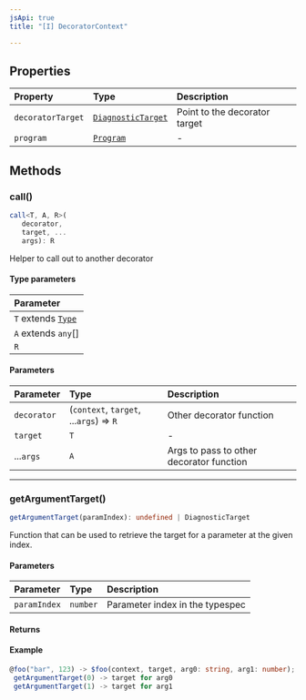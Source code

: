 ```yaml
---
jsApi: true
title: "[I] DecoratorContext"

---
```

## Properties

| Property | Type | Description |
| :------ | :------ | :------ |
| `decoratorTarget` | [`DiagnosticTarget`](../type-aliases/DiagnosticTarget.md) | Point to the decorator target |
| `program` | [`Program`](Program.md) | - |

## Methods

### call()

```ts
call<T, A, R>(
   decorator, 
   target, ...
   args): R
```

Helper to call out to another decorator

#### Type parameters

| Parameter |
| :------ |
| `T` extends [`Type`](../type-aliases/Type.md) |
| `A` extends `any`[] |
| `R` |

#### Parameters

| Parameter | Type | Description |
| :------ | :------ | :------ |
| `decorator` | (`context`, `target`, ...`args`) => `R` | Other decorator function |
| `target` | `T` | - |
| ...`args` | `A` | Args to pass to other decorator function |

***

### getArgumentTarget()

```ts
getArgumentTarget(paramIndex): undefined | DiagnosticTarget
```

Function that can be used to retrieve the target for a parameter at the given index.

#### Parameters

| Parameter | Type | Description |
| :------ | :------ | :------ |
| `paramIndex` | `number` | Parameter index in the typespec |

#### Returns

#### Example

```ts
@foo("bar", 123) -> $foo(context, target, arg0: string, arg1: number);
 getArgumentTarget(0) -> target for arg0
 getArgumentTarget(1) -> target for arg1
```
